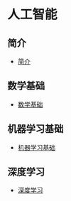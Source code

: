 # 人工智能

## 简介

- [简介](01_introduction/README.md)


## 数学基础
- [数学基础](10_math/README.md)


## 机器学习基础
- [机器学习基础](40_shallow-learning/README.md)

## 深度学习

- [深度学习](60_deep-learning/README.md)

